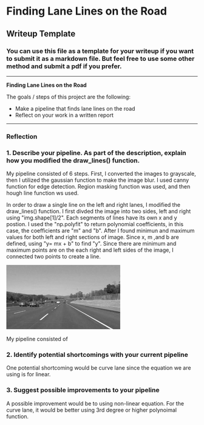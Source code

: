 # **Finding Lane Lines on the Road** 

## Writeup Template

### You can use this file as a template for your writeup if you want to submit it as a markdown file. But feel free to use some other method and submit a pdf if you prefer.

---

**Finding Lane Lines on the Road**

The goals / steps of this project are the following:
* Make a pipeline that finds lane lines on the road
* Reflect on your work in a written report


[//]: # (Image References)

[image1]: ./examples/grayscale.jpg "Grayscale"

---

### Reflection

### 1. Describe your pipeline. As part of the description, explain how you modified the draw_lines() function.

My pipeline consisted of 6 steps. First, I converted the images to grayscale, then I utilized the gaussian function to make the image blur. I used canny function for edge detection. Region masking function was used, and then hough line function ws used. 

In order to draw a single line on the left and right lanes, I modified the draw_lines() function. I first divded the image into two sides, left and right using "img.shape[1]/2". Each segments of lines have its own x and y postion. I used the "np.polyfit" to return polynomial coefficients, in this case, the coefficients are "m" and "b". After I found minimun and maximum values for both left and right sections of image. Since x, m ,and b are defined, using "y= mx + b" to find "y". Since there are minimum and maximum points are on the each right and left sides of the image, I connected two points to create a line. 


![alt text][image1]

My pipeline consisted of 
### 2. Identify potential shortcomings with your current pipeline


One potential shortcoming would be curve lane since the equation we are using is for linear.


### 3. Suggest possible improvements to your pipeline

A possible improvement would be to using non-linear equation. For the curve lane, it would be better using 3rd degree or higher polynoimal function.